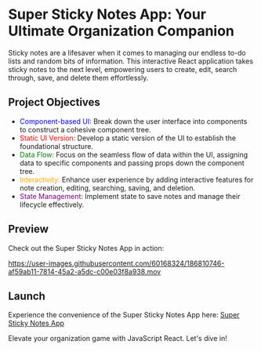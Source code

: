 # Super Sticky Notes App: Your Ultimate Organization Companion

Sticky notes are a lifesaver when it comes to managing our endless to-do lists and random bits of information. This interactive React application takes sticky notes to the next level, empowering users to create, edit, search through, save, and delete them effortlessly.

## Project Objectives

- <span style="color:blue">Component-based UI:</span> Break down the user interface into components to construct a cohesive component tree.
- <span style="color:red">Static UI Version:</span> Develop a static version of the UI to establish the foundational structure.
- <span style="color:green">Data Flow:</span> Focus on the seamless flow of data within the UI, assigning data to specific components and passing props down the component tree.
- <span style="color:orange">Interactivity:</span> Enhance user experience by adding interactive features for note creation, editing, searching, saving, and deletion.
- <span style="color:purple">State Management:</span> Implement state to save notes and manage their lifecycle effectively.


## Preview

Check out the Super Sticky Notes App in action:

https://user-images.githubusercontent.com/60168324/186810746-af59ab11-7814-45a2-a5dc-c00e03f8a938.mov

## Launch

Experience the convenience of the Super Sticky Notes App here: [Super Sticky Notes App](https://iVGeek.github.io/sticky-notes-app/)

Elevate your organization game with JavaScript React. Let's dive in!
